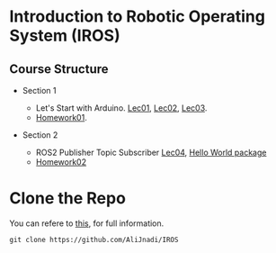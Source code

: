 # Introduction to Robotic Operating System (IROS)

## Course Structure

* Section 1
  * Let's Start with Arduino.
    [Lec01](https://github.com/AliJnadi/IROS/blob/main/Arduino/Lectures/Lec%201.pdf),
    [Lec02](https://github.com/AliJnadi/IROS/blob/main/Arduino/Lectures/Lec%202.pdf),
    [Lec03](https://github.com/AliJnadi/IROS/blob/main/Arduino/Lectures/Lec%203.pdf).
  * [Homework01](https://github.com/AliJnadi/IROS/blob/main/Homeworks/Homework%201/Homework%201.pdf).
      
* Section 2
  * ROS2 Publisher Topic Subscriber [Lec04](https://github.com/AliJnadi/IROS/blob/main/ROS2/Lectures/IROS_Fundamentals.pdf), [Hello World package](https://github.com/AliJnadi/IROS/tree/main/IROS/Hello_world)
  * [Homework02]([https://github.com/AliJnadi/IROS/blob/main/Homeworks/Homework%201/Homework%201.pdf](https://github.com/AliJnadi/IROS/tree/main/Homeworks/Homework%202))

# Clone the Repo
You can refere to [this](https://docs.github.com/en/repositories/creating-and-managing-repositories/cloning-a-repository), for full information.
```
git clone https://github.com/AliJnadi/IROS
```
